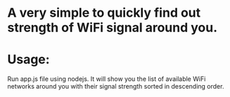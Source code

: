 # A very simple to quickly find out strength of WiFi signal around you.

# Usage:

Run app.js file using nodejs. It will show you the list of available WiFi networks around you with their signal strength sorted in descending order.
